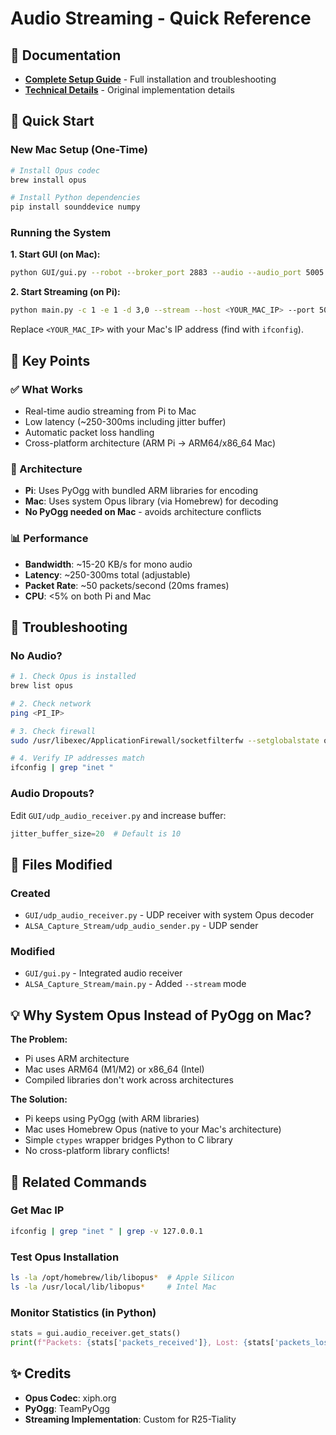 # Audio Streaming - Quick Reference

## 📖 Documentation

- **[Complete Setup Guide](SETUP_AUDIO_STREAMING.md)** - Full installation and troubleshooting
- **[Technical Details](ALSA_Capture_Stream/README_AUDIO_STREAMING.md)** - Original implementation details

## 🚀 Quick Start

### New Mac Setup (One-Time)
```bash
# Install Opus codec
brew install opus

# Install Python dependencies
pip install sounddevice numpy
```

### Running the System

**1. Start GUI (on Mac):**
```bash
python GUI/gui.py --robot --broker_port 2883 --audio --audio_port 5005
```

**2. Start Streaming (on Pi):**
```bash
python main.py -c 1 -e 1 -d 3,0 --stream --host <YOUR_MAC_IP> --port 5005
```

Replace `<YOUR_MAC_IP>` with your Mac's IP address (find with `ifconfig`).

## 🎯 Key Points

### ✅ What Works
- Real-time audio streaming from Pi to Mac
- Low latency (~250-300ms including jitter buffer)
- Automatic packet loss handling
- Cross-platform architecture (ARM Pi → ARM64/x86_64 Mac)

### 🔧 Architecture
- **Pi**: Uses PyOgg with bundled ARM libraries for encoding
- **Mac**: Uses system Opus library (via Homebrew) for decoding
- **No PyOgg needed on Mac** - avoids architecture conflicts

### 📊 Performance
- **Bandwidth**: ~15-20 KB/s for mono audio
- **Latency**: ~250-300ms total (adjustable)
- **Packet Rate**: ~50 packets/second (20ms frames)
- **CPU**: <5% on both Pi and Mac

## 🐛 Troubleshooting

### No Audio?
```bash
# 1. Check Opus is installed
brew list opus

# 2. Check network
ping <PI_IP>

# 3. Check firewall
sudo /usr/libexec/ApplicationFirewall/socketfilterfw --setglobalstate off

# 4. Verify IP addresses match
ifconfig | grep "inet "
```

### Audio Dropouts?
Edit `GUI/udp_audio_receiver.py` and increase buffer:
```python
jitter_buffer_size=20  # Default is 10
```

## 📁 Files Modified

### Created
- `GUI/udp_audio_receiver.py` - UDP receiver with system Opus decoder
- `ALSA_Capture_Stream/udp_audio_sender.py` - UDP sender

### Modified
- `GUI/gui.py` - Integrated audio receiver
- `ALSA_Capture_Stream/main.py` - Added `--stream` mode

## 💡 Why System Opus Instead of PyOgg on Mac?

**The Problem:**
- Pi uses ARM architecture
- Mac uses ARM64 (M1/M2) or x86_64 (Intel)  
- Compiled libraries don't work across architectures

**The Solution:**
- Pi keeps using PyOgg (with ARM libraries)
- Mac uses Homebrew Opus (native to your Mac's architecture)
- Simple `ctypes` wrapper bridges Python to C library
- No cross-platform library conflicts!

## 🔗 Related Commands

### Get Mac IP
```bash
ifconfig | grep "inet " | grep -v 127.0.0.1
```

### Test Opus Installation
```bash
ls -la /opt/homebrew/lib/libopus*  # Apple Silicon
ls -la /usr/local/lib/libopus*     # Intel Mac
```

### Monitor Statistics (in Python)
```python
stats = gui.audio_receiver.get_stats()
print(f"Packets: {stats['packets_received']}, Lost: {stats['packets_lost']}")
```

## ✨ Credits

- **Opus Codec**: xiph.org
- **PyOgg**: TeamPyOgg
- **Streaming Implementation**: Custom for R25-Tiality
